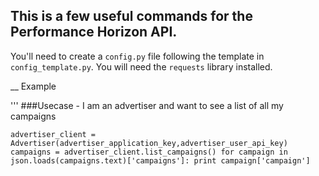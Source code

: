 This is a few useful commands for the Performance Horizon API.
--
You'll need to create a `config.py` file following the template in `config_template.py`. You will need the `requests` library installed. 

__
Example

'''
###Usecase - I am an advertiser and want to see a list of all my campaigns

`advertiser_client = Advertiser(advertiser_application_key,advertiser_user_api_key)
campaigns = advertiser_client.list_campaigns()
for campaign in json.loads(campaigns.text)['campaigns']:
	print campaign['campaign']`
